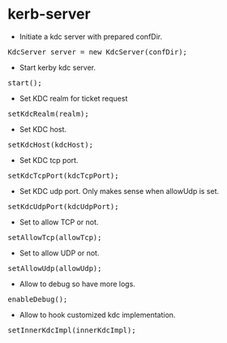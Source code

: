 kerb-server
============

* Initiate a kdc server with prepared confDir.
<pre>
KdcServer server = new KdcServer(confDir);
</pre>
* Start kerby kdc server.
<pre>
start();
</pre>
* Set KDC realm for ticket request
<pre>
setKdcRealm(realm);
</pre>
* Set KDC host.
<pre>
setKdcHost(kdcHost);
</pre>
* Set KDC tcp port.
<pre>
setKdcTcpPort(kdcTcpPort);
</pre>
* Set KDC udp port. Only makes sense when allowUdp is set.
<pre>
setKdcUdpPort(kdcUdpPort);
</pre>
* Set to allow TCP or not.
<pre>
setAllowTcp(allowTcp);
</pre>
* Set to allow UDP or not.
<pre>
setAllowUdp(allowUdp);
</pre>
* Allow to debug so have more logs.
<pre>
enableDebug();
</pre>
* Allow to hook customized kdc implementation.
<pre>
setInnerKdcImpl(innerKdcImpl);
</pre>
